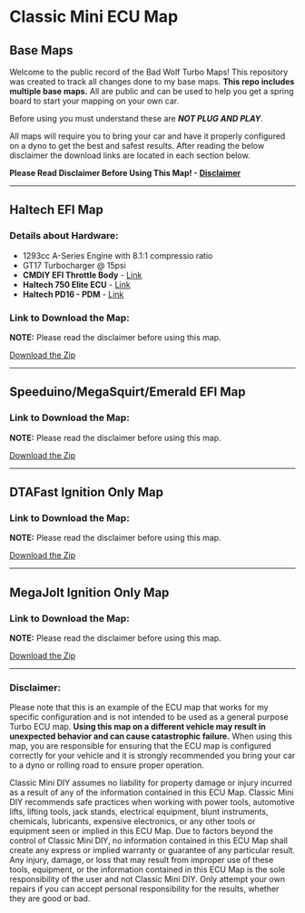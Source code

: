 # Classic Mini ECU Map
## Base Maps

Welcome to the public record of the Bad Wolf Turbo Maps! This repository was created to track all changes done to my base maps. **This repo includes multiple base maps.** All are public and can be used to help you get a spring board to start your mapping on your own car.

Before using you must understand these are **_NOT PLUG AND PLAY_**.

All maps will require you to bring your car and have it properly configured on a dyno to get the best and safest results. After reading the below disclaimer the download links are located in each section below.

**Please Read Disclaimer Before Using This Map! - [Disclaimer](#disclaimer)**

---

## Haltech EFI Map
### Details about Hardware:

* 1293cc A-Series Engine with 8.1:1 compressio ratio
* GT17 Turbocharger @ 15psi
* **CMDIY EFI Throttle Body** - [Link](https://store.classicminidiy.com/products/efi-throttle-body-hif44-replacement)
* **Haltech 750 Elite ECU** - [Link](https://www.haltech.com/product/ht-150604-elite-750/)
* **Haltech PD16 - PDM** - [Link](https://www.haltech.com/product/ht-198201-pd16-pdm/)

### Link to Download the Map:
**NOTE:** Please read the disclaimer before using this map.

[Download the Zip](https://github.com/SomethingNew71/BadWolfTurboMap/releases)

---
## Speeduino/MegaSquirt/Emerald EFI Map

### Link to Download the Map:
**NOTE:** Please read the disclaimer before using this map.

[Download the Zip](https://github.com/SomethingNew71/BadWolfTurboMap/releases)

---
## DTAFast Ignition Only Map
### Link to Download the Map:
**NOTE:** Please read the disclaimer before using this map.

[Download the Zip](https://github.com/SomethingNew71/BadWolfTurboMap/releases)

---
## MegaJolt Ignition Only Map
### Link to Download the Map:
**NOTE:** Please read the disclaimer before using this map.

[Download the Zip](https://github.com/SomethingNew71/BadWolfTurboMap/releases)

---
### Disclaimer:

Please note that this is an example of the ECU map that works for my specific configuration and is not intended to be used as a general purpose Turbo ECU map. **Using this map on a different vehicle may result in unexpected behavior and can cause catastrophic failure.** When using this map, you are responsible for ensuring that the ECU map is configured correctly for your vehicle and it is strongly recommended you bring your car to a dyno or rolling road to ensure proper operation.

Classic Mini DIY assumes no liability for property damage or injury incurred as a result of any of the information contained in this ECU Map.  Classic Mini DIY recommends safe practices when working with power tools, automotive lifts, lifting tools, jack stands, electrical equipment, blunt instruments, chemicals, lubricants, expensive electronics, or any other tools or equipment seen or implied in this ECU Map.  Due to factors beyond the control of Classic Mini DIY, no information contained in this ECU Map shall create any express or implied warranty or guarantee of any particular result.  Any injury, damage, or loss that may result from improper use of these tools, equipment, or the information contained in this ECU Map is the sole responsibility of the user and not Classic Mini DIY. Only attempt your own repairs if you can accept personal responsibility for the results, whether they are good or bad.
